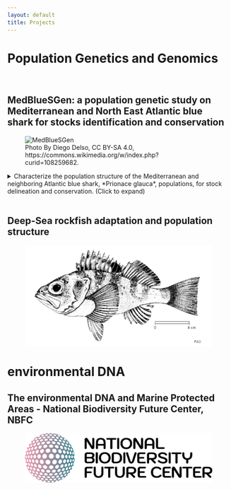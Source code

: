 ```yaml
---
layout: default
title: Projects
---
```


# Population Genetics and Genomics


<br>



## MedBlueSGen: a population genetic study on Mediterranean and North East Atlantic blue shark for stocks identification and conservation


<figure>
<img src="assets/Tiburón_azul_(Prionace_glauca),_canal_Fayal-Pico,_islas_Azores,_Portugal,_2020-07-27,_DD_31.jpg" alt="MedBlueSGen" width="700" align="center"> 
<figcaption> Photo By Diego Delso, CC BY-SA 4.0, https://commons.wikimedia.org/w/index.php?curid=108259682.</figcaption>
</figure>

<details>
  <summary>Characterize the population structure of the Mediterranean and neighboring Atlantic blue shark, *Prionace glauca*, populations, for stock delineation and conservation. (Click to expand)</summary>
  
<br>
  
Through genome-representative and ddRAD-derived SNP markers, we are investigating the population structure of the Mediterranean and North East Atlantic blue shark, in order to delineate the number of populations detecatable in the study areas. Genome-representative markers allows a way deeper search for population genetic signals capable to discriminate different populations, which may be under the effect of separate demographic processes. This is mandatory to better manage the stock and preserve their resilience under the direct and undirect anthropogenic pressures (overfishing, loss of habitat, climate change, etc.).
The project is funder by the Joint Research Center of the European Union, and the project website can be seen
<a href="https://sustainable-fisheries.ec.europa.eu/fisheries-genetics/projects-fisheries-genetics/medbluesgen_en">here</a>.
An interactive sampling map is available <a href="https://sustainable-fisheries.ec.europa.eu/fisheries-genetics/projects-fisheries-genetics/medbluesgen/dataset_en">here</a>.
Published articles within this project can be viewed <a href="https://leoneago.github.io/02-Publications.html">here</a>
</details>

<br>


## Deep-Sea rockfish adaptation and population structure
<figure>
<img src="assets/Helicolenus.jpg" alt="Helicolenus" width="700" align="center"> 
</figure>


# environmental DNA

## The environmental DNA and Marine Protected Areas - National Biodiversity Future Center, NBFC

<figure>
<img src="assets/Logo_NBFC_CMYK.png" alt="Logo_NBFC" width="700" align="center"> 
</figure>
